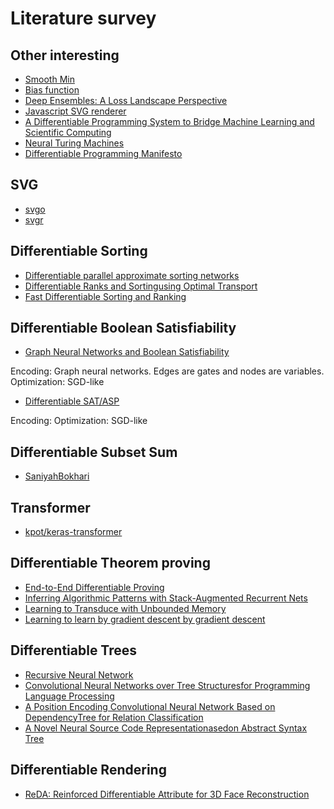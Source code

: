 # Literature survey

## Other interesting

* [Smooth Min](https://www.iquilezles.org/www/articles/smin/smin.htm)
* [Bias function](https://youtu.be/lctXaT9pxA0?t=454)
* [Deep Ensembles: A Loss Landscape Perspective](https://arxiv.org/abs/1912.02757)
* [Javascript SVG renderer](https://github.com/canvg/canvg)
* [A Differentiable Programming System to Bridge Machine Learning and Scientific Computing](https://arxiv.org/abs/1907.07587)
* [Neural Turing Machines](https://arxiv.org/abs/1410.5401)
* [Differentiable Programming Manifesto](https://github.com/apple/swift/blob/master/docs/DifferentiableProgramming.md)

## SVG

* [svgo](https://github.com/svg/svgo)
* [svgr](https://github.com/gregberge/svgr)

## Differentiable Sorting

* [Differentiable parallel approximate sorting networks](https://github.com/johnhw/differentiable_sorting)
* [Differentiable Ranks and Sortingusing Optimal Transport](https://arxiv.org/pdf/1905.11885.pdf)
* [Fast Differentiable Sorting and Ranking](https://arxiv.org/pdf/2002.08871.pdf)

## Differentiable Boolean Satisfiability

* [Graph Neural Networks and Boolean Satisfiability](https://arxiv.org/pdf/1702.03592v1.pdf)

Encoding: Graph neural networks. Edges are gates and nodes are variables.
Optimization: SGD-like

* [Differentiable SAT/ASP](http://ceur-ws.org/Vol-2219/paper7.pdf)

Encoding:
Optimization: SGD-like

## Differentiable Subset Sum

* [SaniyahBokhari](https://github.com/SaniyahBokhari/SubsetSumProblem)

## Transformer

* [kpot/keras-transformer](https://github.com/kpot/keras-transformer)

## Differentiable Theorem proving

* [End-to-End Differentiable Proving](https://papers.nips.cc/paper/6969-end-to-end-differentiable-proving.pdf)
* [Inferring Algorithmic Patterns with Stack-Augmented Recurrent Nets](https://papers.nips.cc/paper/5857-inferring-algorithmic-patterns-with-stack-augmented-recurrent-nets.pdf)
* [Learning to Transduce with Unbounded Memory](http://papers.nips.cc/paper/5648-learning-to-transduce-with-unbounded-memory.pdf)
* [Learning to learn by gradient descent by gradient descent](http://papers.nips.cc/paper/6461-learning-to-learn-by-gradient-descent-by-gradient-descent.pdf)

## Differentiable Trees

* [Recursive Neural Network](https://github.com/erickrf/treernn)
* [Convolutional Neural Networks over Tree Structuresfor Programming Language Processing](https://www.aaai.org/ocs/index.php/AAAI/AAAI16/paper/viewPaper/11775)
* [A Position Encoding Convolutional Neural Network Based on DependencyTree for Relation Classification](https://www.aclweb.org/anthology/D16-1007.pdf)
* [A Novel Neural Source Code Representationasedon Abstract Syntax Tree](http://hongyujohn.github.io/ASTNN.pdf)

## Differentiable Rendering

* [ReDA: Reinforced Differentiable Attribute for 3D Face Reconstruction](https://www.youtube.com/watch?v=NhmGNfILDyw)
